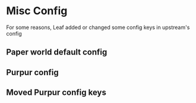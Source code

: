 # Misc Config

For some reasons, Leaf added or changed some config keys in upstream's config

## Paper world default config

## Purpur config

## Moved Purpur config keys
